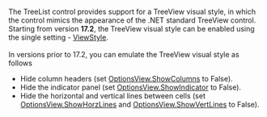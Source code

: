 The TreeList control provides support for a TreeView visual style, in which the control mimics the appearance of the .NET standard TreeView control. Starting from version **17.2**, the TreeView visual style can be enabled using the single setting - [ViewStyle](https://documentation.devexpress.com/WindowsForms/DevExpress.XtraTreeList.TreeList.ViewStyle.property).<br><br>In versions prior to 17.2, you can emulate the TreeView visual style as follows

* Hide column headers (set [OptionsView.ShowColumns](https://documentation.devexpress.com/WindowsForms/DevExpress.XtraTreeList.TreeListOptionsView.ShowColumns.property) to False).
* Hide the indicator panel (set [OptionsView.ShowIndicator](https://documentation.devexpress.com/WindowsForms/DevExpress.XtraTreeList.TreeListOptionsView.ShowIndicator.property) to False).
* Hide the horizontal and vertical lines between cells (set [OptionsView.ShowHorzLines](https://documentation.devexpress.com/WindowsForms/DevExpress.XtraTreeList.TreeListOptionsView.ShowHorzLines.property) and [OptionsView.ShowVertLines](https://documentation.devexpress.com/WindowsForms/DevExpress.XtraTreeList.TreeListOptionsView.ShowVertLines.property) to False).</p>

